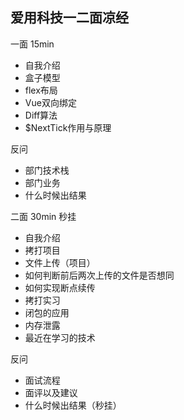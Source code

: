 ## 爱用科技一二面凉经

一面 15min

- 自我介绍
- 盒子模型
- flex布局
- Vue双向绑定
- Diff算法
- $NextTick作用与原理



反问

- 部门技术栈
- 部门业务
- 什么时候出结果



二面 30min 秒挂

- 自我介绍
- 拷打项目
- 文件上传（项目）
- 如何判断前后两次上传的文件是否想同
- 如何实现断点续传
- 拷打实习
- 闭包的应用
- 内存泄露
- 最近在学习的技术



反问

- 面试流程
- 面评以及建议
- 什么时候出结果（秒挂）